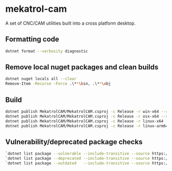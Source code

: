 # mekatrol-cam
A set of CNC/CAM utilities built into a cross platform desktop.

## Formatting code
```bash
dotnet format --verbosity diagnostic
```

## Remove local nuget packages and clean builds
```bash
dotnet nuget locals all --clear
Remove-Item -Recurse -Force .\**\bin, .\**\obj
```

## Build

```bash
dotnet publish MekatrolCAM/MekatrolCAM.csproj -c Release -r win-x64 --self-contained true -o ./publish/win-x64
dotnet publish MekatrolCAM/MekatrolCAM.csproj -c Release -r osx-x64 --self-contained true -o ./publish/osx-x64
dotnet publish MekatrolCAM/MekatrolCAM.csproj -c Release -r linux-x64 --self-contained true -o ./publish/linux-x64
dotnet publish MekatrolCAM/MekatrolCAM.csproj -c Release -r linux-arm64 --self-contained true -o ./publish/linux-arm64
```

## Vulnerability/deprecated package checks

```bash
`dotnet list package --vulnerable --include-transitive --source https://api.nuget.org/v3/index.json`
`dotnet list package --deprecated --include-transitive --source https://api.nuget.org/v3/index.json`
`dotnet list package --outdated   --include-transitive --source https://api.nuget.org/v3/index.json`
```